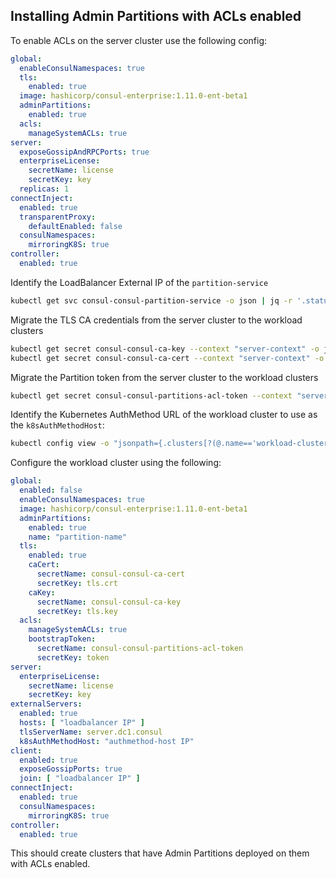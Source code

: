 ## Installing Admin Partitions with ACLs enabled

To enable ACLs on the server cluster use the following config:
```yaml
global:
  enableConsulNamespaces: true
  tls:
    enabled: true
  image: hashicorp/consul-enterprise:1.11.0-ent-beta1
  adminPartitions:
    enabled: true
  acls:
    manageSystemACLs: true
server:
  exposeGossipAndRPCPorts: true
  enterpriseLicense:
    secretName: license
    secretKey: key
  replicas: 1
connectInject:
  enabled: true
  transparentProxy:
    defaultEnabled: false
  consulNamespaces:
    mirroringK8S: true
controller:
  enabled: true
```

Identify the LoadBalancer External IP of the `partition-service`
```bash
kubectl get svc consul-consul-partition-service -o json | jq -r '.status.loadBalancer.ingress[0].ip'
```

Migrate the TLS CA credentials from the server cluster to the workload clusters
```bash
kubectl get secret consul-consul-ca-key --context "server-context" -o json | kubectl apply --context "workload-context" -f -
kubectl get secret consul-consul-ca-cert --context "server-context" -o json | kubectl apply --context "workload-context" -f -
```

Migrate the Partition token from the server cluster to the workload clusters
```bash
kubectl get secret consul-consul-partitions-acl-token --context "server-context" -o json | kubectl apply --context "workload-context" -f -
```

Identify the Kubernetes AuthMethod URL of the workload cluster to use as the `k8sAuthMethodHost`:
```bash
kubectl config view -o "jsonpath={.clusters[?(@.name=='workload-cluster-name')].cluster.server}"
```

Configure the workload cluster using the following:

```yaml
global:
  enabled: false
  enableConsulNamespaces: true
  image: hashicorp/consul-enterprise:1.11.0-ent-beta1
  adminPartitions:
    enabled: true
    name: "partition-name"
  tls:
    enabled: true
    caCert:
      secretName: consul-consul-ca-cert
      secretKey: tls.crt
    caKey:
      secretName: consul-consul-ca-key
      secretKey: tls.key
  acls:
    manageSystemACLs: true
    bootstrapToken:
      secretName: consul-consul-partitions-acl-token
      secretKey: token
server:
  enterpriseLicense:
    secretName: license
    secretKey: key
externalServers:
  enabled: true
  hosts: [ "loadbalancer IP" ]
  tlsServerName: server.dc1.consul
  k8sAuthMethodHost: "authmethod-host IP"
client:
  enabled: true
  exposeGossipPorts: true
  join: [ "loadbalancer IP" ]
connectInject:
  enabled: true
  consulNamespaces:
    mirroringK8S: true
controller:
  enabled: true
```
This should create clusters that have Admin Partitions deployed on them with ACLs enabled.

